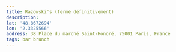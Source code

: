 ```yaml
---
title: Razowski's (fermé définitivement)
description:
lat: '48.8672694'
lon: '2.3325566'
address: 38 Place du marché Saint-Honoré, 75001 Paris, France
tags: bar brunch
---
```

